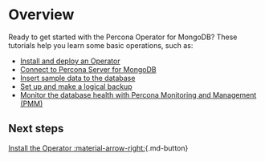 # Overview

Ready to get started with the Percona Operator for MongoDB? These tutorials help you learn some basic operations, such as:

-	[Install and deploy an Operator](kubectl.md)
-	[Connect to Percona Server for MongoDB](connect.md) 
-	[Insert sample data to the database](data-insert.md)
-	[Set up and make a logical backup](backup-tutorial.md)
-	[Monitor the database health with Percona Monitoring and Management (PMM)](monitoring-tutorial.md)

## Next steps
 
[Install the Operator :material-arrow-right:](kubectl.md){.md-button}